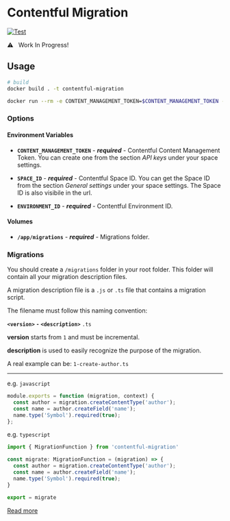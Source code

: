 # Contentful Migration

[![Test](https://github.com/marcomontalbano/contentful-migration/actions/workflows/test.yml/badge.svg)](https://github.com/marcomontalbano/contentful-migration/actions/workflows/test.yml)

:warning:   Work In Progress!

## Usage

```sh
# build
docker build . -t contentful-migration

docker run --rm -e CONTENT_MANAGEMENT_TOKEN=$CONTENT_MANAGEMENT_TOKEN -e SPACE_ID=$SPACE_ID -e ENVIRONMENT_ID=$ENVIRONMENT_ID -v $(pwd)/migrations:/app/migrations contentful-migration:latest
```

### Options

#### Environment Variables

* **`CONTENT_MANAGEMENT_TOKEN`** - ***required*** - Contentful Content Management Token. You can create one from the section *API keys* under your space settings.

* **`SPACE_ID`** - ***required*** - Contentful Space ID. You can get the Space ID from the section *General settings* under your space settings. The Space ID is also visibile in the url.

* **`ENVIRONMENT_ID`** - ***required*** - Contentful Environment ID.

#### Volumes

* **`/app/migrations`** - ***required*** - Migrations folder.


### Migrations

You should create a `/migrations` folder in your root folder. This folder will contain all your migration description files.

A migration description file is a `.js` or `.ts` file that contains a migration script.

The filename must follow this naming convention:

**`<version>` `-` `<description>`** `.ts`

**version** starts from `1` and must be incremental.

**description** is used to easily recognize the purpose of the migration.

A real example can be: `1-create-author.ts`

----

e.g. `javascript`

```js
module.exports = function (migration, context) {
  const author = migration.createContentType('author');
  const name = author.createField('name');
  name.type('Symbol').required(true);
};
```

e.g. `typescript`

```ts
import { MigrationFunction } from 'contentful-migration'

const migrate: MigrationFunction = (migration) => {
  const author = migration.createContentType('author');
  const name = author.createField('name');
  name.type('Symbol').required(true);
}

export = migrate
```

[Read more](https://github.com/contentful/contentful-migration)
